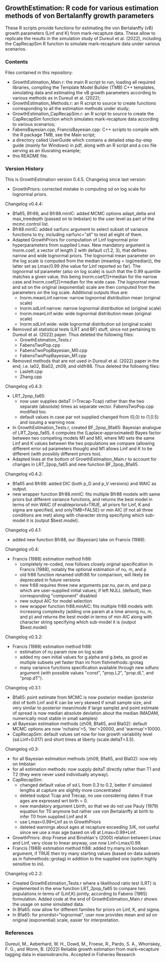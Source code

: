 GrowthEstimation: R code for various estimation methods of von Bertalanffy growth parameters 
--------------------------------------------------------------------------------------------

These R scripts provide functions for estimating the von Bertalanffy (vB) growth parameters (Linf and K) from mark-recapture data. These allow to replicate the results in the simulation study of Dureuil et al. (2022), including the CapRecapSim R function to simulate mark-recapture data under various scenarios.


### Contents

Files contained in this repository:
* GrowthEstimation_Main.r: the main R script to run, loading all required libraries, compiling the Template Model Builder (TMB) C++ templates, simulating data and estimating the vB growth parameters according to various methods as in Dureuil et al. (2022);
* GrowthEstimation_Methods.r: an R script to source to create functions corresponding to all the estimation methods under study;
* GrowthEstimation_CapRecapSim.r: an R script to source to create the CapRecapSim function which simulates mark-recapture data according to various scenarios;
* FabensBayesian.cpp, FrancisBayesian.cpp: C++ scripts to compile with the R package TMB, see the Main script;
* a directory called UserGuide which contains a detailed step-by-step guide (mainly for Windows) in pdf, along with an R script and a csv file serving as an illusrating example;
* this README file.


### Version History

This is GrowthEstimation version 0.4.5. Changelog since last version:
* GrowthPriors: corrected mistake in computing sd on log scale for lognormal priors.

Changelog v0.4.4:
* Bfa65, Bfr88, and Bfr88.minIC: added MCMC options adapt_delta and max_treedepth (passed on to tmbstan) to the user level as part of the mcmc.control list.
* Bfr88.minIC: added varfunc argument to select subset of variance functions to try, including varfunc="all" to test all eight of them.
* Adapted GrowthPriors for computation of Linf lognormal prior hyperparameters from supplied Lmax. New mandatory argument is lnorm.coef, a vector of length 2 with default c(1.2, 3), that defines narrow and wide lognormal priors. The lognormal mean parameter on the log scale is computed from the median (meanlog = log(median)), the latter set as Lmax/0.99 (the value for Linf reported so far). The lognormal sd parameter (also on log scale) is such that the 0.99 quantile matches a given value, this being lnorm.coef[1]*median for the narrow case and lnorm.coef[2]*median for the wide case. The lognormal mean and sd on the original (exponential) scale are then computed from the parameters on the log scale. Additional outputs thus are:
  - lnorm.meanLinf.narrow: narrow lognormal distribution mean (original scale)
  - lnorm.sdLinf.narrow: narrow lognormal distribution sd (original scale)
  - lnorm.meanLinf.wide: wide lognormal distribution mean (original scale)
  - lnorm.sdLinf.wide: wide lognormal distribution sd (original scale)
* Removed all statistical tests (LRT and BF) stuff, since not pertaining to Dureuil et al. (2022) paper. Thus deleted the following files:
  - GrowthEstimation_Tests.r
  - FabensTwoPop.cpp
  - FabensTwoPopBayesian_M0.cpp
  - FabensTwoPopBayesian_M1.cpp
* Removed methods that are not used in Dureuil et al. (2022) paper in the end, i.e. la02, Bla02, zh09, and oldfr88. Thus deleted the following files:
  - Laslett.cpp
  - Zhang.cpp

Changelog v0.4.3:
* LRT_2pop_fa65:
  - now user supplies deltaT (=Trecap-Tcap) rather than the two separate (absolute) times as separate vector. FabensTwoPop.cpp modified too.
  - default values in case par not supplied changed from (0,0) to (1,0.5) and issuing a warning now.
* In GrowthEstimation_Tests.r, created BF_2pop_Bfa65: Bayesian analogue of LRT_2pop_fa65, it computes the (Laplace-approximated) Bayes factor between two competing models M1 and M0, where M0 sets the same Linf and K values between the two populations we compare (allowing different error sd parameters though) and M1 allows Linf and K to be different (with possibly different priors too).
* Adapted lines at the bottom of GrowthEstimation_Main.r to account for changes in LRT_2pop_fa65 and new function BF_2pop_Bfa65.

Changelog v0.4.2:
* Bfa65 and Bfr88: added DIC (both p_D and p_V versions) and WAIC as output.
* new wrapper function Bfr88.minIC: fits multiple Bfr88 models with same priors but different variance functions, and returns the best model in terms of min WAIC (if enablepriorsd=TRUE, all priors for Linf, K and sigma are specified, and onlyTMB=FALSE) or min AIC (if not all three conditions are met) along with character string specifying which sub-model it is (output $best.model).

Changelog v0.4.1:
* added new function Bfr88, our (Bayesian) take on Francis (1988).

Changelog v0.4:
* Francis (1988) estimation method fr88:
  - completely re-coded, now follows closely orginal specification in Francis (1988), notably the optional estimation of nu, m, and p
  - old fr88 function renamed oldfr88 for comparison, will likely be deprecated in future versions
  - new fr88 requires three new arguments par.nu, par.m, and par.p which are user-supplied initial values; if left NULL (default), then corresponding "component" disabled
  - new output AIC for model selection
  - new wrapper function fr88.minAIC: fits multiple fr88 models with increasing complexity (adding one param at a time among nu, m, and p) and returns the best model in terms of min AIC along with character string specifying which sub-model it is (output $best.model)

Changelog v0.3.2:
* Francis (1988) estimation method fr88:
  - estimation of nu param now on log scale
  - added my own initial values for g.alpha and g.beta, as good as multiple subsets yet faster than ini from fishmethods::grotag
  - many variance functions specification available through new sdfunc argument (with possible values "const", "prop.L2", "prop.dL", and "prop.dT").

Changelog v0.3.1:
* Bfa65: point estimate from MCMC is now posterior median (posterior dist of both Linf and K can be very skewed if small sample size, and very similar to posterior mean/mode if large sample) and point estimate of spread is now median absolute deviation about the median (MADAM, numerically most stable in small samples)
* all Bayesian estimation methods (zh09, Bfa65, and Bla02): default MCMC options are now 'nchains'=5, 'iter'=20000, and 'warmup'=10000.
* CapRecapSim: default values set now for low growth variability level (sd.Linf=0.017) and short times at liberty (scale.deltaT=3.5).

Changelog v0.3:
* for all Bayesian estimation methods (zh09, Bfa65, and Bla02): now rely on tmbstan
* for all estimation methods: now supply deltaT directly rather than T1 and T2 (they were never used individually anyway).
* CapRecapSim:
  - changed default value of sd.L from 0.3 to 0.2, better if simulated lengths at capture are slightly more concentrated
  - deleted output Tcap and Trecap, no use considering dates if true ages are expressed wrt birth = 0.
  - new mandatory argument Lbirth, so that we do not use Pauly (1979) equation for T0 anymore but rather use von Bertalanffy at birth to infer T0 from supplied Linf and K
  - use Lmax=0.99*Linf as in GrowthPriors
  - deleted warnings about ages at recapture exceeding 3/K, not useful since we use a max age based on vB at Lmax=0.99*Linf.
* GrowthPriors: drop Froese and Binohlan's (2000) relation between Lmax and Linf, very close to linear anyway, use now Linf=Lmax/0.99.
* Francis (1988) estimation method fr88: added try.many.ini boolean argument, if TRUE then try many starting values (based on data subsets as in fishmethods::grotag) in addition to the supplied one (optim highly sensitive to ini).

Changelog v0.2.2:
* Created GrowthEstimation_Tests.r where a likelihood ratio test (LRT) is implemented in the enw function LRT_2pop_fa65 to compare two populations in terms of (Linf,K) jointly, according to Fabens (1965) formulation. Added code at the end of GrowthEstimation_Main.r shows the usage on some simulated data.
* In Bfa65: now allow for different families for priors on Linf, K, and sigma.
* In Bfa65: for priordist="lognormal", user now provides mean and sd on original (exponential) scale, easier for interpretation.


### References

Dureuil, M., Aeberhard, W. H., Dowd, M., Froese, R., Pardo, S. A., Whoriskey, F. G., and Worm, B. (2022) Reliable growth estimation from mark–recapture tagging data in elasmobranchs. Accepted in Fisheries Research
